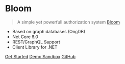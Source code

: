 # Bloom

> A simple yet powerfull authorization system [Bloom](https://gitz.adform.com/CIAM/adform-bloom)

- Based on graph databases (OngDB)
- Net Core 6.0
- REST/GraphQL Support
- Client Library for .NET

[Get Started](introduction)
[Demo Sandbox](https://adform-bloom.app.d1.adform.zone/ui/playground)
[GitHub](https://gitz.adform.com/CIAM/adform-bloom)
